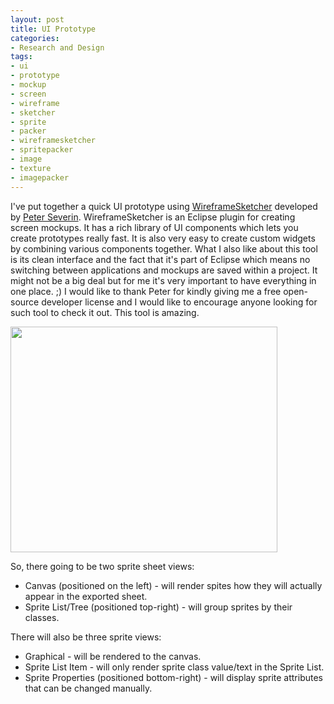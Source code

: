 ```yaml
---
layout: post
title: UI Prototype
categories:
- Research and Design
tags:
- ui
- prototype
- mockup
- screen
- wireframe
- sketcher
- sprite
- packer
- wireframesketcher
- spritepacker
- image
- texture
- imagepacker
---
```


I've put together a quick UI prototype using <a href="http://wireframesketcher.com">WireframeSketcher</a> developed by <a href="http://wireframesketcher.com/about.html">Peter Severin</a>. WireframeSketcher is an Eclipse plugin for creating screen mockups. It has a rich library of UI components which lets you create prototypes really fast. It is also very easy to create custom widgets by combining various components together. What I also like about this tool is its clean interface and the fact that it's part of Eclipse which means no switching between applications and mockups are saved within a project. It might not be a big deal but for me it's very important to have everything in one place. ;) I would like to thank Peter for kindly giving me a free open-source developer license and I would like to encourage anyone looking for such tool to check it out. This tool is amazing.

<a href="http://bykovskyy.com/spritepacker/blog/wp-content/uploads/2010/03/MainScreen1.png"><img class="aligncenter size-full wp-image-104" title="Main Screen" src="http://bykovskyy.com/spritepacker/blog/wp-content/uploads/2010/03/MainScreen1.png" alt="" width="427" height="361" /></a>

So, there going to be two sprite sheet views:

<ul>
<li>Canvas (positioned on the left) - will render spites how they will actually appear in the exported sheet.</li>
<li>Sprite List/Tree (positioned top-right) - will group sprites by their classes.</li>
</ul>
There will also be three sprite views:

<ul>
<li>Graphical - will be rendered to the canvas.</li>
<li>Sprite List Item - will only render sprite class value/text in the Sprite List.</li>
<li>Sprite Properties (positioned bottom-right) - will display sprite attributes that can be changed manually.</li>
</ul>
<div id="_mcePaste" style="overflow: hidden; position: absolute; left: -10000px; top: 0px; width: 1px; height: 1px;">
<h2 class="title underline">WireframeSketcher</h2>
</div>

